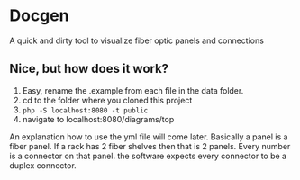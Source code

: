 # Docgen

A quick and dirty tool to visualize fiber optic panels and connections

## Nice, but how does it work?

1. Easy, rename the .example from each file in the data folder.
2. cd to the folder where you cloned this project
3. `php -S localhost:8080 -t public`
4. navigate to localhost:8080/diagrams/top

An explanation how to use the yml file will come later. Basically a panel is a fiber panel. If a rack has 2 fiber shelves then that is 2 panels. Every number is a connector on that panel. the software expects every connector to be a duplex connector.
